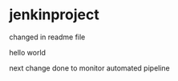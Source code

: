 # jenkinproject

changed in readme file

hello world


next change done to monitor automated pipeline
